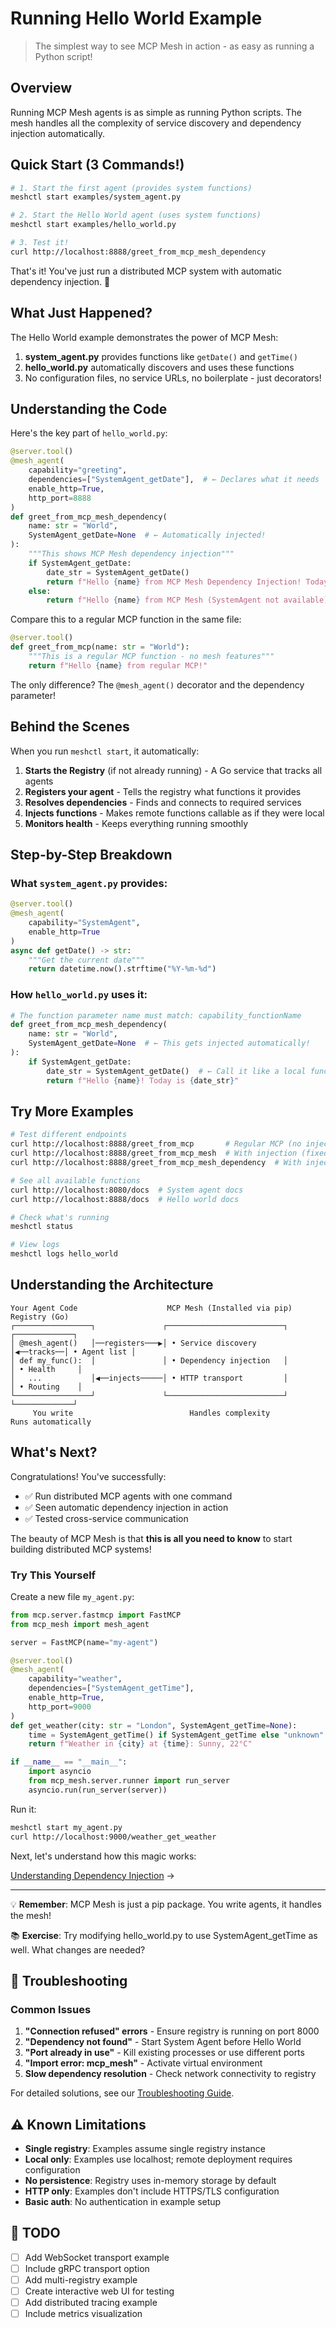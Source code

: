 # Running Hello World Example

> The simplest way to see MCP Mesh in action - as easy as running a Python script!

## Overview

Running MCP Mesh agents is as simple as running Python scripts. The mesh handles all the complexity of service discovery and dependency injection automatically.

## Quick Start (3 Commands!)

```bash
# 1. Start the first agent (provides system functions)
meshctl start examples/system_agent.py

# 2. Start the Hello World agent (uses system functions)
meshctl start examples/hello_world.py

# 3. Test it!
curl http://localhost:8888/greet_from_mcp_mesh_dependency
```

That's it! You've just run a distributed MCP system with automatic dependency injection. 🎉

## What Just Happened?

The Hello World example demonstrates the power of MCP Mesh:

1. **system_agent.py** provides functions like `getDate()` and `getTime()`
2. **hello_world.py** automatically discovers and uses these functions
3. No configuration files, no service URLs, no boilerplate - just decorators!

## Understanding the Code

Here's the key part of `hello_world.py`:

```python
@server.tool()
@mesh_agent(
    capability="greeting",
    dependencies=["SystemAgent_getDate"],  # ← Declares what it needs
    enable_http=True,
    http_port=8888
)
def greet_from_mcp_mesh_dependency(
    name: str = "World",
    SystemAgent_getDate=None  # ← Automatically injected!
):
    """This shows MCP Mesh dependency injection"""
    if SystemAgent_getDate:
        date_str = SystemAgent_getDate()
        return f"Hello {name} from MCP Mesh Dependency Injection! Today is {date_str}"
    else:
        return f"Hello {name} from MCP Mesh (SystemAgent not available)"
```

Compare this to a regular MCP function in the same file:

```python
@server.tool()
def greet_from_mcp(name: str = "World"):
    """This is a regular MCP function - no mesh features"""
    return f"Hello {name} from regular MCP!"
```

The only difference? The `@mesh_agent()` decorator and the dependency parameter!

## Behind the Scenes

When you run `meshctl start`, it automatically:

1. **Starts the Registry** (if not already running) - A Go service that tracks all agents
2. **Registers your agent** - Tells the registry what functions it provides
3. **Resolves dependencies** - Finds and connects to required services
4. **Injects functions** - Makes remote functions callable as if they were local
5. **Monitors health** - Keeps everything running smoothly

## Step-by-Step Breakdown

### What `system_agent.py` provides:

```python
@server.tool()
@mesh_agent(
    capability="SystemAgent",
    enable_http=True
)
async def getDate() -> str:
    """Get the current date"""
    return datetime.now().strftime("%Y-%m-%d")
```

### How `hello_world.py` uses it:

```python
# The function parameter name must match: capability_functionName
def greet_from_mcp_mesh_dependency(
    name: str = "World",
    SystemAgent_getDate=None  # ← This gets injected automatically!
):
    if SystemAgent_getDate:
        date_str = SystemAgent_getDate()  # ← Call it like a local function
        return f"Hello {name}! Today is {date_str}"
```

## Try More Examples

```bash
# Test different endpoints
curl http://localhost:8888/greet_from_mcp       # Regular MCP (no injection)
curl http://localhost:8888/greet_from_mcp_mesh  # With injection (fixed in code)
curl http://localhost:8888/greet_from_mcp_mesh_dependency  # With injection (dynamic)

# See all available functions
curl http://localhost:8080/docs  # System agent docs
curl http://localhost:8888/docs  # Hello world docs

# Check what's running
meshctl status

# View logs
meshctl logs hello_world
```

## Understanding the Architecture

```
Your Agent Code                    MCP Mesh (Installed via pip)              Registry (Go)
┌─────────────────┐               ┌──────────────────────────┐            ┌─────────────┐
│ @mesh_agent()   │──registers───▶│ • Service discovery      │◀──tracks──│ • Agent list │
│ def my_func():  │               │ • Dependency injection   │            │ • Health     │
│   ...           │◀──injects─────│ • HTTP transport         │            │ • Routing    │
└─────────────────┘               └──────────────────────────┘            └─────────────┘
     You write                          Handles complexity                   Runs automatically
```

## What's Next?

Congratulations! You've successfully:

- ✅ Run distributed MCP agents with one command
- ✅ Seen automatic dependency injection in action
- ✅ Tested cross-service communication

The beauty of MCP Mesh is that **this is all you need to know** to start building distributed MCP systems!

### Try This Yourself

Create a new file `my_agent.py`:

```python
from mcp.server.fastmcp import FastMCP
from mcp_mesh import mesh_agent

server = FastMCP(name="my-agent")

@server.tool()
@mesh_agent(
    capability="weather",
    dependencies=["SystemAgent_getTime"],
    enable_http=True,
    http_port=9000
)
def get_weather(city: str = "London", SystemAgent_getTime=None):
    time = SystemAgent_getTime() if SystemAgent_getTime else "unknown"
    return f"Weather in {city} at {time}: Sunny, 22°C"

if __name__ == "__main__":
    import asyncio
    from mcp_mesh.server.runner import run_server
    asyncio.run(run_server(server))
```

Run it:

```bash
meshctl start my_agent.py
curl http://localhost:9000/weather_get_weather
```

Next, let's understand how this magic works:

[Understanding Dependency Injection](./04-dependency-injection.md) →

---

💡 **Remember**: MCP Mesh is just a pip package. You write agents, it handles the mesh!

📚 **Exercise**: Try modifying hello_world.py to use SystemAgent_getTime as well. What changes are needed?

## 🔧 Troubleshooting

### Common Issues

1. **"Connection refused" errors** - Ensure registry is running on port 8000
2. **"Dependency not found"** - Start System Agent before Hello World
3. **"Port already in use"** - Kill existing processes or use different ports
4. **"Import error: mcp_mesh"** - Activate virtual environment
5. **Slow dependency resolution** - Check network connectivity to registry

For detailed solutions, see our [Troubleshooting Guide](./troubleshooting.md).

## ⚠️ Known Limitations

- **Single registry**: Examples assume single registry instance
- **Local only**: Examples use localhost; remote deployment requires configuration
- **No persistence**: Registry uses in-memory storage by default
- **HTTP only**: Examples don't include HTTPS/TLS configuration
- **Basic auth**: No authentication in example setup

## 📝 TODO

- [ ] Add WebSocket transport example
- [ ] Include gRPC transport option
- [ ] Add multi-registry example
- [ ] Create interactive web UI for testing
- [ ] Add distributed tracing example
- [ ] Include metrics visualization
